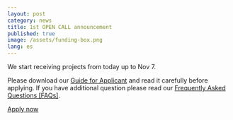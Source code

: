 ```yaml
---
layout: post
category: news
title: 1st OPEN CALL announcement
published: true
image: /assets/funding-box.png
lang: es
---
```

We start receiving projects from today up to Nov 7.

Please download our <a href="/assets/IMPACT_Guide_for_Applicants_30092014.pdf">Guide for Applicant</a> and read it carefully before applying. If you have additional question please read our <a href="/faq/">Frequently Asked Questions [FAQs]</a>.

<p class="text-center">
  <a href="/assets/IMPACT_FAQs_30092014.pdf" target="_blank" class="btn btn-primary">Apply now</a>
</p>

